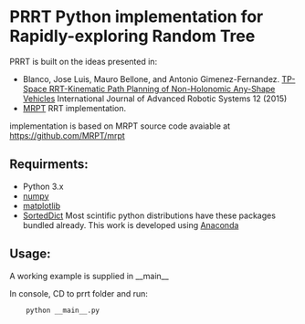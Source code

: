 # PRRT Python implementation for Rapidly-exploring Random Tree
PRRT is built on the ideas presented in:
- Blanco, Jose Luis, Mauro Bellone, and Antonio Gimenez-Fernandez. [TP-Space RRT-Kinematic Path Planning of Non-Holonomic Any-Shape Vehicles][TP-RRT] International Journal of Advanced Robotic Systems 12 (2015)
- [MRPT][] RRT implementation.

implementation is based on MRPT source code avaiable at <https://github.com/MRPT/mrpt>

## Requirments:
- Python 3.x
- [numpy][]
- [matplotlib][]
- [SortedDict][]
Most scintific python distributions have these packages bundled already. This work is developed using [Anaconda][] 


## Usage:
A working example is supplied in \_\_main\_\_

In console, CD to prrt folder and run:
```python
    python __main__.py
```


[MRPT]: http://www.mrpt.org/tp-rrt
[TP-RRT]: http://cdn.intechopen.com/pdfs-wm/48420.pdf
[SortedDict]: http://www.grantjenks.com/docs/sortedcontainers/sorteddict.html
[matplotlib]: http://matplotlib.org/
[numpy]: http://www.numpy.org/
[Anaconda]: https://www.continuum.io/downloads
